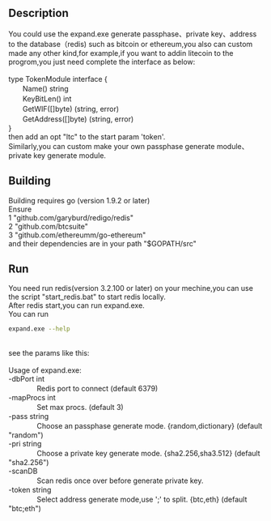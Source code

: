 ﻿## Description
You could use the expand.exe generate passphase、private key、address to the database（redis) such as bitcoin or ethereum,you also can custom made
any other kind,for example,if you want to addin litecoin to the progrom,you just need complete the interface as below:<br> 
<br> 
type TokenModule interface {<br> 
　　Name() string<br> 
　　KeyBitLen() int<br> 
　　GetWIF([]byte) (string, error)<br> 
　　GetAddress([]byte) (string, error)<br> 
}
<br>
then add an opt "ltc" to the start param 'token'.<br> 
Similarly,you can custom make your own passphase generate module、private key generate module.<br> 

## Building
Building requires go (version 1.9.2 or later)<br> 
Ensure<br> 
1 "github.com/garyburd/redigo/redis"<br> 
2 "github.com/btcsuite"<br> 
3 "github.com/ethereumm/go-ethereum"<br> 
and their dependencies are in your path "$GOPATH/src"<br> 

## Run
You need run redis(version 3.2.100 or later) on your mechine,you can use the script "start_redis.bat" to start redis locally.<br> 
After redis start,you can run expand.exe.<br> 
You can run <br> 
```bash
expand.exe --help
```
<br> 
see the params like this:<br> 
<br> 
Usage of expand.exe:<br> 
  -dbPort int<br> 
　　　　Redis port to connect (default 6379)<br> 
  -mapProcs int<br> 
　　　　Set max procs. (default 3)<br> 
  -pass string<br> 
　　　　Choose an passphase generate mode.      {random,dictionary} (default "random")<br> 
  -pri string<br> 
　　　　Choose a private key generate mode.     {sha2.256,sha3.512} (default "sha2.256")<br> 
  -scanDB<br> 
　　　　Scan redis once over before generate private key.<br> 
  -token string<br> 
　　　　Select address generate mode,use ';' to split.  {btc,eth} (default "btc;eth")<br> 
